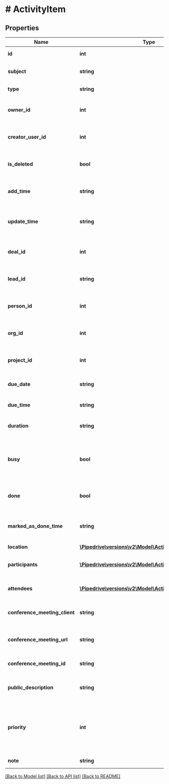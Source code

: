 # # ActivityItem

## Properties

Name | Type | Description | Notes
------------ | ------------- | ------------- | -------------
**id** | **int** | The ID of the activity | [optional]
**subject** | **string** | The subject of the activity | [optional]
**type** | **string** | The type of the activity | [optional]
**owner_id** | **int** | The ID of the user who owns the activity | [optional]
**creator_user_id** | **int** | The ID of the user who created the activity | [optional]
**is_deleted** | **bool** | Whether the activity is deleted or not | [optional]
**add_time** | **string** | The creation date and time of the activity | [optional]
**update_time** | **string** | The last updated date and time of the activity | [optional]
**deal_id** | **int** | The ID of the deal linked to the activity | [optional]
**lead_id** | **string** | The ID of the lead linked to the activity | [optional]
**person_id** | **int** | The ID of the person linked to the activity | [optional]
**org_id** | **int** | The ID of the organization linked to the activity | [optional]
**project_id** | **int** | The ID of the project linked to the activity | [optional]
**due_date** | **string** | The due date of the activity | [optional]
**due_time** | **string** | The due time of the activity | [optional]
**duration** | **string** | The duration of the activity | [optional]
**busy** | **bool** | Whether the activity marks the assignee as busy or not in their calendar | [optional]
**done** | **bool** | Whether the activity is marked as done or not | [optional]
**marked_as_done_time** | **string** | The date and time when the activity was marked as done | [optional]
**location** | [**\Pipedrive\versions\v2\Model\ActivityItemLocation**](ActivityItemLocation.md) |  | [optional]
**participants** | [**\Pipedrive\versions\v2\Model\ActivityItemParticipants[]**](ActivityItemParticipants.md) | The participants of the activity | [optional]
**attendees** | [**\Pipedrive\versions\v2\Model\ActivityItemAttendees[]**](ActivityItemAttendees.md) | The attendees of the activity | [optional]
**conference_meeting_client** | **string** | The client used for the conference meeting | [optional]
**conference_meeting_url** | **string** | The URL of the conference meeting | [optional]
**conference_meeting_id** | **string** | The ID of the conference meeting | [optional]
**public_description** | **string** | The public description of the activity | [optional]
**priority** | **int** | The priority of the activity. Mappable to a specific string using activityFields API. | [optional]
**note** | **string** | The note of the activity | [optional]

[[Back to Model list]](../README.md#documentation-for-models) [[Back to API list]](../README.md#documentation-for-api-endpoints) [[Back to README]](../README.md)
